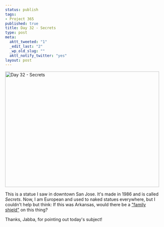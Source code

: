 ```yaml
--- 
status: publish
tags: 
- Project 365
published: true
title: Day 32 - Secrets
type: post
meta: 
  aktt_tweeted: "1"
  _edit_last: "2"
  _wp_old_slug: ""
  aktt_notify_twitter: "yes"
layout: post
---
```

<a href="http://www.flickr.com/photos/freeed/5409989990/" title="Day 32 - Secrets by Fred​, on Flickr"><img src="http://farm5.static.flickr.com/4107/5409989990_45e0ce6a79.jpg" width="500" height="375" alt="Day 32 - Secrets" /></a>

This is a statue I saw in downtown San Jose. It's made in 1986 and is called <em>Secrets</em>. Now, I am European and used to naked statues everywhere, but I couldn't help but think: If this was Arkansas, would there be a <a href="http://www.boingboing.net/2011/01/26/arkansas-supermarket.html">"family shield"</a> on this thing?

<p class="credits">Thanks, Jabba, for pointing out today's subject!</p>
